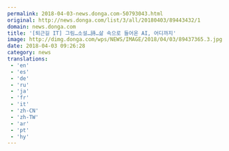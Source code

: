 ```yaml
---
permalink: 2018-04-03-news.donga.com-50793043.html
original: http://news.donga.com/list/3/all/20180403/89443432/1
domain: news.donga.com
title: '[퇴근길 IT] 그림…소설…詩…삶 속으로 들어온 AI, 어디까지'
image: http://dimg.donga.com/wps/NEWS/IMAGE/2018/04/03/89437365.3.jpg
date: 2018-04-03 09:26:28
category: news
translations: 
 - 'en'
 - 'es'
 - 'de'
 - 'ru'
 - 'ja'
 - 'fr'
 - 'it'
 - 'zh-CN'
 - 'zh-TW'
 - 'ar'
 - 'pt'
 - 'hy'
---
```


